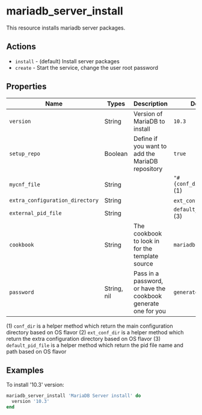 # mariadb_server_install

This resource installs mariadb server packages.

## Actions

- `install` - (default) Install server packages
- `create`  - Start the service, change the user root password

## Properties

Name                            | Types             | Description                                                   | Default                                   | Required?
------------------------------- | ----------------- | ------------------------------------------------------------- | ----------------------------------------- | ---------
`version`                       | String            | Version of MariaDB to install                                 | `10.3`                                    | no
`setup_repo`                    | Boolean           | Define if you want to add the MariaDB repository              | `true`                                    | no
`mycnf_file`                    | String            |                                                               | `"#{conf_dir}/my.cnf"` (1)                | no
`extra_configuration_directory` | String            |                                                               | `ext_conf_dir` (2)                        | no
`external_pid_file`             | String            |                                                               | `default_pid_file` (3)                    | no
`cookbook`                      | String            | The cookbook to look in for the template source               | `mariadb`                                 | yes
`password`                      | String, nil       | Pass in a password, or have the cookbook generate one for you | `generate`                                | no

(1) `conf_dir` is a helper method which return the main configuration directory based on OS flavor
(2) `ext_conf_dir` is a helper method which return the extra configuration directory based on OS flavor
(3) `default_pid_file` is a helper method which return the pid file name and path based on OS flavor

## Examples

To install '10.3' version:

```ruby
mariadb_server_install 'MariaDB Server install' do
  version '10.3'
end
```
